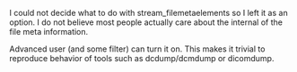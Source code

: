 I could not decide what to do with stream_filemetaelements so I left it as an
option. I do not believe most people actually care about the internal of the
file meta information.

Advanced user (and some filter) can turn it on. This makes it trivial to
reproduce behavior of tools such as dcdump/dcmdump or dicomdump.
